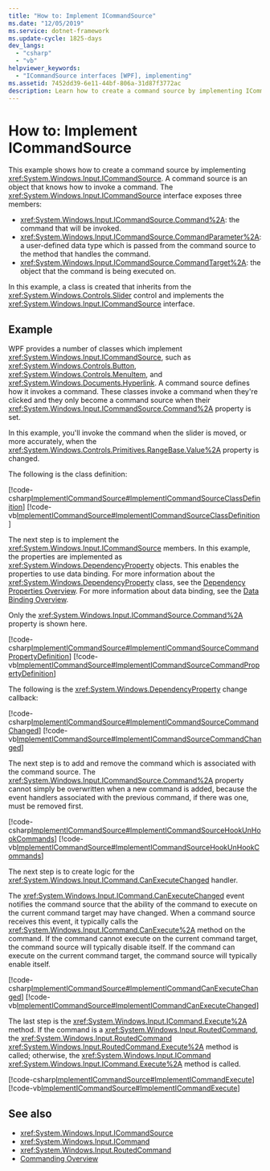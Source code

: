 ```yaml
---
title: "How to: Implement ICommandSource"
ms.date: "12/05/2019"
ms.service: dotnet-framework
ms.update-cycle: 1825-days
dev_langs:
  - "csharp"
  - "vb"
helpviewer_keywords:
  - "ICommandSource interfaces [WPF], implementing"
ms.assetid: 7452dd39-6e11-44bf-806a-31d87f3772ac
description: Learn how to create a command source by implementing ICommandSource, which knows how to invoke a command and exposes three memebers.
---
```

# How to: Implement ICommandSource

This example shows how to create a command source by implementing <xref:System.Windows.Input.ICommandSource>. A command source is an object that knows how to invoke a command. The <xref:System.Windows.Input.ICommandSource> interface exposes three members:

- <xref:System.Windows.Input.ICommandSource.Command%2A>: the command that will be invoked.
- <xref:System.Windows.Input.ICommandSource.CommandParameter%2A>: a user-defined data type which is passed from the command source to the method that handles the command.
- <xref:System.Windows.Input.ICommandSource.CommandTarget%2A>: the object that the command is being executed on.

In this example, a class is created that inherits from the <xref:System.Windows.Controls.Slider> control and implements the  <xref:System.Windows.Input.ICommandSource> interface.

## Example

WPF provides a number of classes which implement <xref:System.Windows.Input.ICommandSource>, such as <xref:System.Windows.Controls.Button>, <xref:System.Windows.Controls.MenuItem>, and <xref:System.Windows.Documents.Hyperlink>. A command source defines how it invokes a command. These classes invoke a command when they're clicked and they only become a command source when their <xref:System.Windows.Input.ICommandSource.Command%2A> property is set.

In this example, you'll invoke the command when the slider is moved, or more accurately, when the <xref:System.Windows.Controls.Primitives.RangeBase.Value%2A> property is changed.

The following is the class definition:

[!code-csharp[ImplementICommandSource#ImplementICommandSourceClassDefinition](~/samples/snippets/csharp/VS_Snippets_Wpf/ImplementICommandSource/CSharp/CommandSlider.cs#implementicommandsourceclassdefinition)]
[!code-vb[ImplementICommandSource#ImplementICommandSourceClassDefinition](~/samples/snippets/visualbasic/VS_Snippets_Wpf/ImplementICommandSource/visualbasic/commandslider.vb#implementicommandsourceclassdefinition)]

The next step is to implement the <xref:System.Windows.Input.ICommandSource> members. In this example, the properties are implemented as <xref:System.Windows.DependencyProperty> objects. This enables the properties to use data binding. For more information about the <xref:System.Windows.DependencyProperty> class, see the [Dependency Properties Overview](../properties/dependency-properties-overview.md). For more information about data binding, see the [Data Binding Overview](../data/index.md).

Only the <xref:System.Windows.Input.ICommandSource.Command%2A> property is shown here.

[!code-csharp[ImplementICommandSource#ImplementICommandSourceCommandPropertyDefinition](~/samples/snippets/csharp/VS_Snippets_Wpf/ImplementICommandSource/CSharp/CommandSlider.cs#implementicommandsourcecommandpropertydefinition)]
[!code-vb[ImplementICommandSource#ImplementICommandSourceCommandPropertyDefinition](~/samples/snippets/visualbasic/VS_Snippets_Wpf/ImplementICommandSource/visualbasic/commandslider.vb#implementicommandsourcecommandpropertydefinition)]

The following is the <xref:System.Windows.DependencyProperty> change callback:

[!code-csharp[ImplementICommandSource#ImplementICommandSourceCommandChanged](~/samples/snippets/csharp/VS_Snippets_Wpf/ImplementICommandSource/CSharp/CommandSlider.cs#implementicommandsourcecommandchanged)]
[!code-vb[ImplementICommandSource#ImplementICommandSourceCommandChanged](~/samples/snippets/visualbasic/VS_Snippets_Wpf/ImplementICommandSource/visualbasic/commandslider.vb#implementicommandsourcecommandchanged)]

The next step is to add and remove the command which is associated with the command source. The <xref:System.Windows.Input.ICommandSource.Command%2A> property cannot simply be overwritten when a new command is added, because the event handlers associated with the previous command, if there was one, must be removed first.

[!code-csharp[ImplementICommandSource#ImplementICommandSourceHookUnHookCommands](~/samples/snippets/csharp/VS_Snippets_Wpf/ImplementICommandSource/CSharp/CommandSlider.cs#implementicommandsourcehookunhookcommands)]
[!code-vb[ImplementICommandSource#ImplementICommandSourceHookUnHookCommands](~/samples/snippets/visualbasic/VS_Snippets_Wpf/ImplementICommandSource/visualbasic/commandslider.vb#implementicommandsourcehookunhookcommands)]

The next step is to create logic for the <xref:System.Windows.Input.ICommand.CanExecuteChanged> handler.

The <xref:System.Windows.Input.ICommand.CanExecuteChanged> event notifies the command source that the ability of the command to execute on the current command target may have changed. When a command source receives this event, it typically calls the <xref:System.Windows.Input.ICommand.CanExecute%2A> method on the command. If the command cannot execute on the current command target, the command source will typically disable itself. If the command can execute on the current command target, the command source will typically enable itself.

[!code-csharp[ImplementICommandSource#ImplementICommandCanExecuteChanged](~/samples/snippets/csharp/VS_Snippets_Wpf/ImplementICommandSource/CSharp/CommandSlider.cs#implementicommandcanexecutechanged)]
[!code-vb[ImplementICommandSource#ImplementICommandCanExecuteChanged](~/samples/snippets/visualbasic/VS_Snippets_Wpf/ImplementICommandSource/visualbasic/commandslider.vb#implementicommandcanexecutechanged)]

The last step is the <xref:System.Windows.Input.ICommand.Execute%2A> method. If the command is a <xref:System.Windows.Input.RoutedCommand>, the <xref:System.Windows.Input.RoutedCommand> <xref:System.Windows.Input.RoutedCommand.Execute%2A> method is called; otherwise, the <xref:System.Windows.Input.ICommand> <xref:System.Windows.Input.ICommand.Execute%2A> method is called.

[!code-csharp[ImplementICommandSource#ImplementICommandExecute](~/samples/snippets/csharp/VS_Snippets_Wpf/ImplementICommandSource/CSharp/CommandSlider.cs#implementicommandexecute)]
[!code-vb[ImplementICommandSource#ImplementICommandExecute](~/samples/snippets/visualbasic/VS_Snippets_Wpf/ImplementICommandSource/visualbasic/commandslider.vb#implementicommandexecute)]

## See also

- <xref:System.Windows.Input.ICommandSource>
- <xref:System.Windows.Input.ICommand>
- <xref:System.Windows.Input.RoutedCommand>
- [Commanding Overview](commanding-overview.md)
